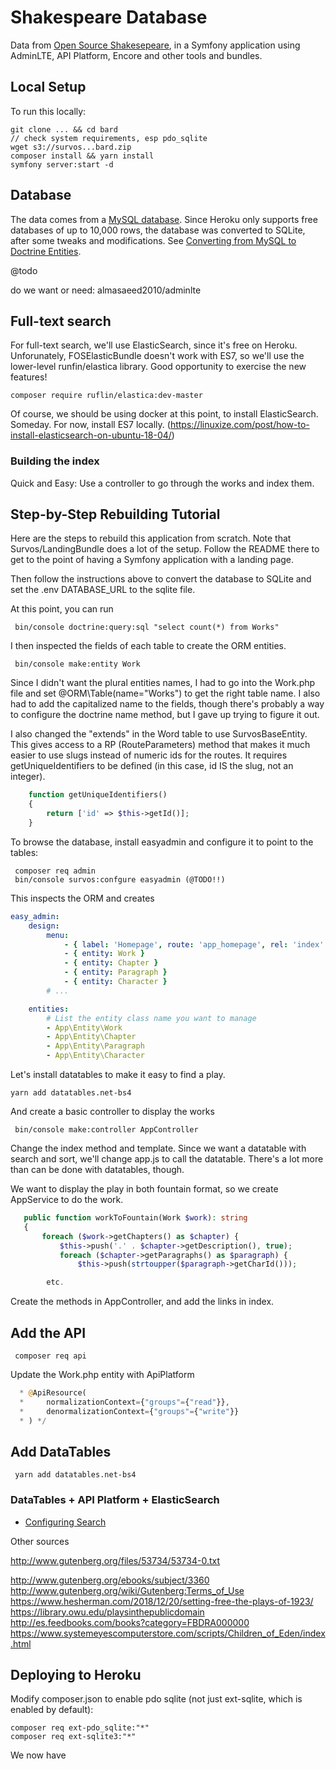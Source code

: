 # Shakespeare Database

Data from [Open Source Shakesepeare](http://opensourceshakespeare.com/ "GMU"), in a Symfony application using AdminLTE, API Platform, Encore and other tools and bundles.  

## Local Setup

To run this locally:

    git clone ... && cd bard
    // check system requirements, esp pdo_sqlite
    wget s3://survos...bard.zip
    composer install && yarn install
    symfony server:start -d

## Database

The data comes from a [MySQL database](http://opensourceshakespeare.com/downloads/).  Since Heroku only supports free databases of up to 10,000 rows, the database was converted to SQLite, after some tweaks and modifications.  See [Converting from MySQL to Doctrine Entities](/docs/database.md). 


@todo

do we want or need: almasaeed2010/adminlte
    
## Full-text search

For full-text search, we'll use ElasticSearch, since it's free on Heroku.  Unforunately, FOSElasticBundle doesn't work with ES7, so we'll use the lower-level runfin/elastica library.  Good opportunity to exercise the new features!

    composer require ruflin/elastica:dev-master
    
Of course, we should be using docker at this point, to install ElasticSearch.  Someday.  For now, install ES7 locally. (https://linuxize.com/post/how-to-install-elasticsearch-on-ubuntu-18-04/)

### Building the index

Quick and Easy: Use a controller to go through the works and index them.    
       
## Step-by-Step Rebuilding Tutorial

Here are the steps to rebuild this application from scratch.  Note that Survos/LandingBundle does a lot of the setup.  Follow the README there to get to the point of having a Symfony application with a landing page.

Then follow the instructions above to convert the database to SQLite and set the .env DATABASE_URL to the sqlite file.

At this point, you can run

     bin/console doctrine:query:sql "select count(*) from Works"
     
 I then inspected the fields of each table to create the ORM entities.
 
     bin/console make:entity Work
     
 Since I didn't want the plural entities names, I had to go into the Work.php file and set @ORM\Table(name="Works") to get the right table name.  I also had to add the capitalized name to the fields, though there's probably a way to configure the doctrine name method, but I gave up trying to figure it out.
 
I also changed the "extends" in the Word table to use SurvosBaseEntity.  This gives access to a RP (RouteParameters) method that makes it much easier to use slugs instead of numeric ids for the routes.  It requires getUniqueIdentifiers to be defined (in this case, id IS the slug, not an integer).

```php
    function getUniqueIdentifiers()
    {
        return ['id' => $this->getId()];
    }
``` 
 
 To browse the database, install easyadmin and configure it to point to the tables:
 
     composer req admin
     bin/console survos:confgure easyadmin (@TODO!!)
     
 This inspects the ORM and creates 
 
 ```yaml
 easy_admin:
     design:
         menu:
             - { label: 'Homepage', route: 'app_homepage', rel: 'index' }
             - { entity: Work }
             - { entity: Chapter }
             - { entity: Paragraph }
             - { entity: Character }
         # ...
 
     entities:
         # List the entity class name you want to manage
         - App\Entity\Work
         - App\Entity\Chapter
         - App\Entity\Paragraph
         - App\Entity\Character
```
     
Let's install datatables to make it easy to find a play.    

    yarn add datatables.net-bs4
    
And create a basic controller to display the works

     bin/console make:controller AppController
     
 Change the index method and template.  Since we want a datatable with search and sort, we'll change app.js to call the datatable.  There's a lot more than can be done with datatables, though.
 
 We want to display the play in both fountain format, so we create AppService to do the work.
 
 ```php
    public function workToFountain(Work $work): string
    {
        foreach ($work->getChapters() as $chapter) {
            $this->push('.' . $chapter->getDescription(), true);
            foreach ($chapter->getParagraphs() as $paragraph) {
                $this->push(strtoupper($paragraph->getCharId()));

         etc.

```
  
 Create the methods in AppController, and add the links in index.
 
## Add the API
 
     composer req api
     
 Update the Work.php entity with ApiPlatform

```php
  * @ApiResource(
  *     normalizationContext={"groups"={"read"}},
  *     denormalizationContext={"groups"={"write"}}
  * ) */

```
 
## Add DataTables
 
     yarn add datatables.net-bs4
     
### DataTables + API Platform + ElasticSearch

* [Configuring Search ](docs/search.md)

     
Other sources

http://www.gutenberg.org/files/53734/53734-0.txt

http://www.gutenberg.org/ebooks/subject/3360
http://www.gutenberg.org/wiki/Gutenberg:Terms_of_Use
https://www.hesherman.com/2018/12/20/setting-free-the-plays-of-1923/
https://library.owu.edu/playsinthepublicdomain
http://es.feedbooks.com/books?category=FBDRA000000
https://www.systemeyescomputerstore.com/scripts/Children_of_Eden/index.html
 
 ## Deploying to Heroku
 
Modify composer.json to enable pdo sqlite (not just ext-sqlite, which is enabled by default):
 
    composer req ext-pdo_sqlite:"*"
    composer req ext-sqlite3:"*"

 
 We now have 
